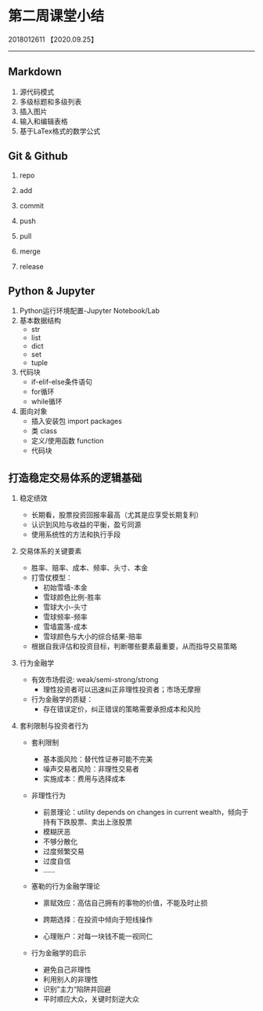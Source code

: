 # 第二周课堂小结

2018012611 【2020.09.25】

---

## Markdown

1. 源代码模式
2. 多级标题和多级列表
3. 插入图片
4. 输入和编辑表格
5. 基于LaTex格式的数学公式



## Git & Github

1. repo

2. add 

3. commit 

4. push 

5. pull

6. merge

7. release

   

## Python & Jupyter

1. Python运行环境配置-Jupyter Notebook/Lab
2. 基本数据结构
   - str
   - list
   - dict
   - set
   - tuple
3. 代码块
   - if-elif-else条件语句
   - for循环
   - while循环
4. 面向对象
   - 插入安装包 import packages
   - 类 class
   - 定义/使用函数 function
   - 代码块



## 打造稳定交易体系的逻辑基础

1. 稳定绩效

   - 长期看，股票投资回报率最高（尤其是应享受长期复利）
   - 认识到风险与收益的平衡，盈亏同源
   - 使用系统性的方法和执行手段

2. 交易体系的关键要素

   - 胜率、赔率、成本、频率、头寸、本金
   - 打雪仗模型：
     - 初始雪墙-本金
     - 雪球颜色比例-胜率
     - 雪球大小-头寸
     - 雪球频率-频率
     - 雪墙震落-成本
     - 雪球颜色与大小的综合结果-赔率
   - 根据自我评估和投资目标，判断哪些要素最重要，从而指导交易策略

3. 行为金融学

   - 有效市场假说: weak/semi-strong/strong
     - 理性投资者可以迅速纠正非理性投资者；市场无摩擦
   - 行为金融学的质疑：
     - 存在错误定价，纠正错误的策略需要承担成本和风险

4. 套利限制与投资者行为

   - 套利限制

     - 基本面风险：替代性证券可能不完美
     - 噪声交易者风险：非理性交易者
     - 实施成本：费用与选择成本

   - 非理性行为

     - 前景理论：utility depends on changes in current wealth，倾向于持有下跌股票、卖出上涨股票
     - 模糊厌恶
     - 不够分散化
     - 过度频繁交易
     - 过度自信
     - ……

   - 塞勒的行为金融学理论

     - 禀赋效应：高估自己拥有的事物的价值，不能及时止损

     - 跨期选择：在投资中倾向于短线操作

     - 心理账户：对每一块钱不能一视同仁

   - 行为金融学的启示

     - 避免自己非理性
     - 利用别人的非理性
     - 识别”主力“陷阱并回避
     - 平时顺应大众，关键时刻逆大众